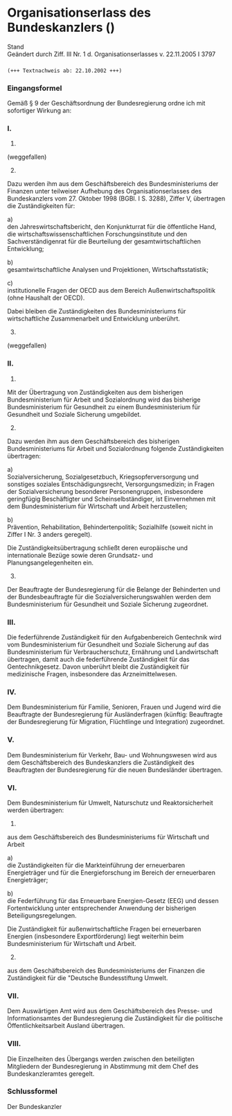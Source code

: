 Organisationserlass des Bundeskanzlers ()
=========================================

Stand  
Geändert durch Ziff. III Nr. 1 d. Organisationserlasses v. 22.11.2005 I 3797

### 

```
(+++ Textnachweis ab: 22.10.2002 +++)
```

### Eingangsformel

Gemäß § 9 der Geschäftsordnung der Bundesregierung ordne ich mit sofortiger Wirkung an:

### I.

1.  
(weggefallen)

2.  
Dazu werden ihm aus dem Geschäftsbereich des Bundesministeriums der Finanzen unter teilweiser Aufhebung des Organisationserlasses des Bundeskanzlers vom 27. Oktober 1998 (BGBl. I S. 3288), Ziffer V, übertragen die Zuständigkeiten für:

a)  
den Jahreswirtschaftsbericht, den Konjunkturrat für die öffentliche Hand, die wirtschaftswissenschaftlichen Forschungsinstitute und den Sachverständigenrat für die Beurteilung der gesamtwirtschaftlichen Entwicklung;

b)  
gesamtwirtschaftliche Analysen und Projektionen, Wirtschaftsstatistik;

c)  
institutionelle Fragen der OECD aus dem Bereich Außenwirtschaftspolitik (ohne Haushalt der OECD).

Dabei bleiben die Zuständigkeiten des Bundesministeriums für wirtschaftliche Zusammenarbeit und Entwicklung unberührt.

3.  
(weggefallen)

### II.

1.  
Mit der Übertragung von Zuständigkeiten aus dem bisherigen Bundesministerium für Arbeit und Sozialordnung wird das bisherige Bundesministerium für Gesundheit zu einem Bundesministerium für Gesundheit und Soziale Sicherung umgebildet.

2.  
Dazu werden ihm aus dem Geschäftsbereich des bisherigen Bundesministeriums für Arbeit und Sozialordnung folgende Zuständigkeiten übertragen:

a)  
Sozialversicherung, Sozialgesetzbuch, Kriegsopferversorgung und sonstiges soziales Entschädigungsrecht, Versorgungsmedizin; in Fragen der Sozialversicherung besonderer Personengruppen, insbesondere geringfügig Beschäftigter und Scheinselbständiger, ist Einvernehmen mit dem Bundesministerium für Wirtschaft und Arbeit herzustellen;

b)  
Prävention, Rehabilitation, Behindertenpolitik; Sozialhilfe (soweit nicht in Ziffer I Nr. 3 anders geregelt).

Die Zuständigkeitsübertragung schließt deren europäische und internationale Bezüge sowie deren Grundsatz- und Planungsangelegenheiten ein.

3.  
Der Beauftragte der Bundesregierung für die Belange der Behinderten und der Bundesbeauftragte für die Sozialversicherungswahlen werden dem Bundesministerium für Gesundheit und Soziale Sicherung zugeordnet.

### III.

Die federführende Zuständigkeit für den Aufgabenbereich Gentechnik wird vom Bundesministerium für Gesundheit und Soziale Sicherung auf das Bundesministerium für Verbraucherschutz, Ernährung und Landwirtschaft übertragen, damit auch die federführende Zuständigkeit für das Gentechnikgesetz. Davon unberührt bleibt die Zuständigkeit für medizinische Fragen, insbesondere das Arzneimittelwesen.

### IV.

Dem Bundesministerium für Familie, Senioren, Frauen und Jugend wird die Beauftragte der Bundesregierung für Ausländerfragen (künftig: Beauftragte der Bundesregierung für Migration, Flüchtlinge und Integration) zugeordnet.

### V.

Dem Bundesministerium für Verkehr, Bau- und Wohnungswesen wird aus dem Geschäftsbereich des Bundeskanzlers die Zuständigkeit des Beauftragten der Bundesregierung für die neuen Bundesländer übertragen.

### VI.

Dem Bundesministerium für Umwelt, Naturschutz und Reaktorsicherheit werden übertragen:

1.  
aus dem Geschäftsbereich des Bundesministeriums für Wirtschaft und Arbeit

a)  
die Zuständigkeiten für die Markteinführung der erneuerbaren Energieträger und für die Energieforschung im Bereich der erneuerbaren Energieträger;

b)  
die Federführung für das Erneuerbare Energien-Gesetz (EEG) und dessen Fortentwicklung unter entsprechender Anwendung der bisherigen Beteiligungsregelungen.

Die Zuständigkeit für außenwirtschaftliche Fragen bei erneuerbaren Energien (insbesondere Exportförderung) liegt weiterhin beim Bundesministerium für Wirtschaft und Arbeit.

2.  
aus dem Geschäftsbereich des Bundesministeriums der Finanzen die Zuständigkeit für die "Deutsche Bundesstiftung Umwelt.

### VII.

Dem Auswärtigen Amt wird aus dem Geschäftsbereich des Presse- und Informationsamtes der Bundesregierung die Zuständigkeit für die politische Öffentlichkeitsarbeit Ausland übertragen.

### VIII.

Die Einzelheiten des Übergangs werden zwischen den beteiligten Mitgliedern der Bundesregierung in Abstimmung mit dem Chef des Bundeskanzleramtes geregelt.

### Schlussformel

Der Bundeskanzler
